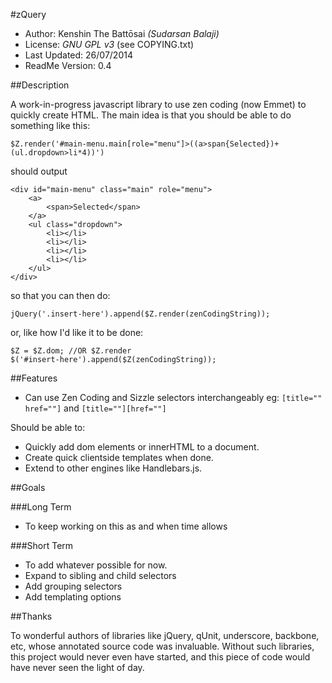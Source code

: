 ﻿#zQuery

* Author: Kenshin The Battōsai *(Sudarsan Balaji)*
* License: *GNU GPL v3* (see COPYING.txt)
* Last Updated: 26/07/2014
* ReadMe Version: 0.4

##Description

A work-in-progress javascript library to use zen coding (now Emmet) to quickly create HTML.
The main idea is that you should be able to do something like this:

`$Z.render('#main-menu.main[role="menu"]>((a>span{Selected})+(ul.dropdown>li*4))')`

should output

```
<div id="main-menu" class="main" role="menu">
    <a>
        <span>Selected</span>
    </a>
    <ul class="dropdown">
        <li></li>
        <li></li>
        <li></li>
        <li></li>
    </ul>
</div>
```

so that you can then do:

`jQuery('.insert-here').append($Z.render(zenCodingString));`

or, like how I'd like it to be done:

```
$Z = $Z.dom; //OR $Z.render
$('#insert-here').append($Z(zenCodingString));
```

##Features

* Can use Zen Coding and Sizzle selectors interchangeably
eg: `[title="" href=""]` and `[title=""][href=""]`

Should be able to:

* Quickly add dom elements or innerHTML to a document.
* Create quick clientside templates when done.
* Extend to other engines like Handlebars.js.

##Goals

###Long Term

* To keep working on this as and when time allows

###Short Term

* To add whatever possible for now.
* Expand to sibling and child selectors
* Add grouping selectors
* Add templating options

##Thanks

To wonderful authors of libraries like jQuery, qUnit, underscore, backbone, etc,
whose annotated source code was invaluable. Without such libraries, this project would
never even have started, and this piece of code would have never seen the light of day.
